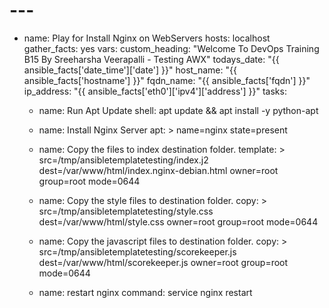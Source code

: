 # ---
  - name: Play for Install Nginx on WebServers
    hosts: localhost
    gather_facts: yes
    vars:
      custom_heading: "Welcome To DevOps Training B15 By Sreeharsha Veerapalli - Testing AWX"
      todays_date: "{{ ansible_facts['date_time']['date'] }}"
      host_name: "{{ ansible_facts['hostname'] }}"
      fqdn_name: "{{ ansible_facts['fqdn'] }}"
      ip_address: "{{ ansible_facts['eth0']['ipv4']['address'] }}"
    tasks:
       - name: Run Apt Update
         shell: apt update && apt install -y python-apt

       - name: Install Nginx Server
         apt: >
           name=nginx
           state=present
       - name: Copy the files to index destination folder.
         template: >
            src=/tmp/ansibletemplatetesting/index.j2
            dest=/var/www/html/index.nginx-debian.html
            owner=root
            group=root
            mode=0644
       - name: Copy the style files to destination folder.
         copy: >
            src=/tmp/ansibletemplatetesting/style.css
            dest=/var/www/html/style.css
            owner=root
            group=root
            mode=0644
       - name: Copy the javascript files to destination folder.
         copy: >
            src=/tmp/ansibletemplatetesting/scorekeeper.js
            dest=/var/www/html/scorekeeper.js
            owner=root
            group=root
            mode=0644
       - name: restart nginx
         command: service nginx restart
